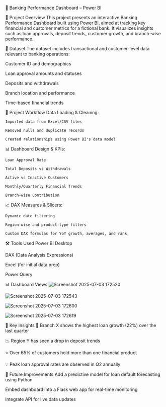 🏦 Banking Performance Dashboard – Power BI


📌 Project Overview
    This project presents an interactive Banking Performance Dashboard built using Power BI, aimed at tracking key financial and customer metrics for a fictional bank. It     visualizes insights such as loan approvals, deposit trends, customer growth, and branch-wise performance.

📂 Dataset
The dataset includes transactional and customer-level data relevant to banking operations:

  Customer ID and demographics
  
  Loan approval amounts and statuses
  
  Deposits and withdrawals
  
  Branch location and performance

  Time-based financial trends

🔄 Project Workflow
  Data Loading & Cleaning:
  
    Imported data from Excel/CSV files
    
    Removed nulls and duplicate records
    
    Created relationships using Power BI's data model
  
  📊 Dashboard Design & KPIs:
  
    Loan Approval Rate
    
    Total Deposits vs Withdrawals
  
    Active vs Inactive Customers
    
    Monthly/Quarterly Financial Trends
    
    Branch-wise Contribution
    
  📈 DAX Measures & Slicers:
  
    Dynamic date filtering
    
    Region-wise and product-type filters
    
    Custom DAX formulas for YoY growth, averages, and rank

🛠 Tools Used
  Power BI Desktop
  
  DAX (Data Analysis Expressions)
  
  Excel (for initial data prep)
  
  Power Query

📊 Dashboard Views
![Screenshot 2025-07-03 172520](https://github.com/user-attachments/assets/533fc5f2-a27d-41dc-959f-74177077580a)

![Screenshot 2025-07-03 172543](https://github.com/user-attachments/assets/0adbfcfc-1942-4a40-8273-18fc8b708f3a)

![Screenshot 2025-07-03 172600](https://github.com/user-attachments/assets/aea87fb0-a0c5-425e-9d80-920cb1ebb815)

![Screenshot 2025-07-03 172619](https://github.com/user-attachments/assets/789c37d3-4554-452e-9fa2-5595a8b21071)



🚀 Key Insights
🔼 Branch X shows the highest loan growth (22%) over the last quarter

📉 Region Y has seen a drop in deposit trends

⭐️ Over 65% of customers hold more than one financial product

💡 Peak loan approval rates are observed in Q2 annually

🧭 Future Improvements
Add a predictive model for loan default forecasting using Python

Embed dashboard into a Flask web app for real-time monitoring

Integrate API for live data updates

